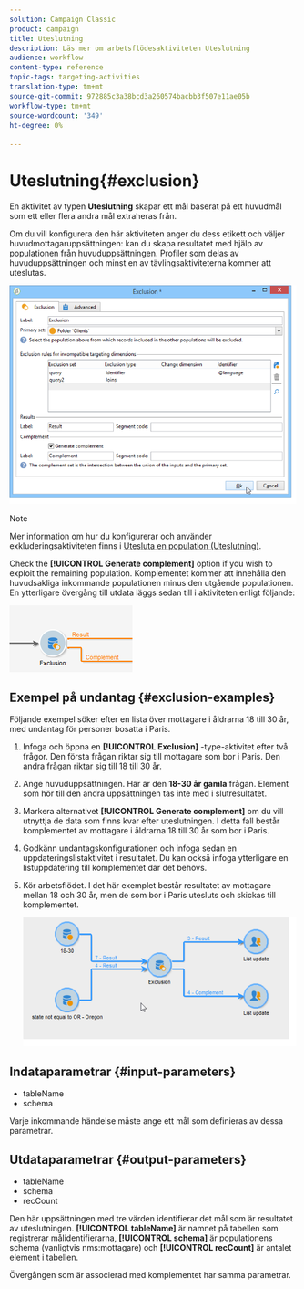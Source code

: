 ```yaml
---
solution: Campaign Classic
product: campaign
title: Uteslutning
description: Läs mer om arbetsflödesaktiviteten Uteslutning
audience: workflow
content-type: reference
topic-tags: targeting-activities
translation-type: tm+mt
source-git-commit: 972885c3a38bcd3a260574bacbb3f507e11ae05b
workflow-type: tm+mt
source-wordcount: '349'
ht-degree: 0%

---
```



# Uteslutning{#exclusion}

En aktivitet av typen **Uteslutning** skapar ett mål baserat på ett huvudmål som ett eller flera andra mål extraheras från.

Om du vill konfigurera den här aktiviteten anger du dess etikett och väljer huvudmottagaruppsättningen: kan du skapa resultatet med hjälp av populationen från huvuduppsättningen. Profiler som delas av huvuduppsättningen och minst en av tävlingsaktiviteterna kommer att uteslutas.

![](assets/s_user_segmentation_exclu.png)

>[!NOTE]
>
>Mer information om hur du konfigurerar och använder exkluderingsaktiviteten finns i [Utesluta en population (Uteslutning)](../../workflow/using/targeting-data.md#excluding-a-population--exclusion-).

Check the **[!UICONTROL Generate complement]** option if you wish to exploit the remaining population. Komplementet kommer att innehålla den huvudsakliga inkommande populationen minus den utgående populationen. En ytterligare övergång till utdata läggs sedan till i aktiviteten enligt följande:

![](assets/s_user_segmentation_exclu_compl.png)

## Exempel på undantag {#exclusion-examples}

Följande exempel söker efter en lista över mottagare i åldrarna 18 till 30 år, med undantag för personer bosatta i Paris.

1. Infoga och öppna en **[!UICONTROL Exclusion]** -type-aktivitet efter två frågor. Den första frågan riktar sig till mottagare som bor i Paris. Den andra frågan riktar sig till 18 till 30 år.
1. Ange huvuduppsättningen. Här är den **18-30 år gamla** frågan. Element som hör till den andra uppsättningen tas inte med i slutresultatet.
1. Markera alternativet **[!UICONTROL Generate complement]** om du vill utnyttja de data som finns kvar efter uteslutningen. I detta fall består komplementet av mottagare i åldrarna 18 till 30 år som bor i Paris.
1. Godkänn undantagskonfigurationen och infoga sedan en uppdateringslistaktivitet i resultatet. Du kan också infoga ytterligare en listuppdatering till komplementet där det behövs.
1. Kör arbetsflödet. I det här exemplet består resultatet av mottagare mellan 18 och 30 år, men de som bor i Paris utesluts och skickas till komplementet.

   ![](assets/exclusion_example.png)

## Indataparametrar {#input-parameters}

* tableName
* schema

Varje inkommande händelse måste ange ett mål som definieras av dessa parametrar.

## Utdataparametrar {#output-parameters}

* tableName
* schema
* recCount

Den här uppsättningen med tre värden identifierar det mål som är resultatet av uteslutningen. **[!UICONTROL tableName]** är namnet på tabellen som registrerar målidentifierarna, **[!UICONTROL schema]** är populationens schema (vanligtvis nms:mottagare) och **[!UICONTROL recCount]** är antalet element i tabellen.

Övergången som är associerad med komplementet har samma parametrar.
